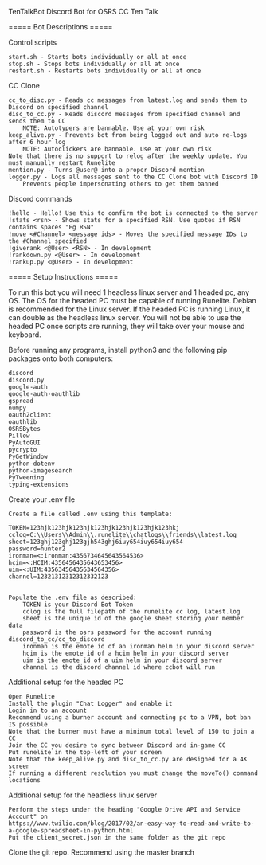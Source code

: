 TenTalkBot
Discord Bot for OSRS CC Ten Talk

===== Bot Descriptions =====

Control scripts

	start.sh - Starts bots individually or all at once
	stop.sh - Stops bots individually or all at once
	restart.sh - Restarts bots individually or all at once

CC Clone

	cc_to_disc.py - Reads cc messages from latest.log and sends them to Discord on specified channel
	disc_to_cc.py - Reads discord messages from specified channel and sends them to CC
		NOTE: Autotypers are bannable. Use at your own risk
	keep_alive.py - Prevents bot from being logged out and auto re-logs after 6 hour log
		NOTE: Autoclickers are bannable. Use at your own risk
	Note that there is no support to relog after the weekly update. You must manually restart Runelite
	mention.py - Turns @user@ into a proper Discord mention
	logger.py - Logs all messages sent to the CC Clone bot with Discord ID
		Prevents people impersonating others to get them banned

Discord commands

	!hello - Hello! Use this to confirm the bot is connected to the server
	!stats <rsn> - Shows stats for a specified RSN. Use quotes if RSN contains spaces "Eg RSN"
	!move <#Channel> <message ids> - Moves the specified message IDs to the #Channel specified
	!giverank <@User> <RSN> - In development
	!rankdown.py <@User> - In development
	!rankup.py <@User> - In development

===== Setup Instructions =====

To run this bot you will need 1 headless linux server and 1 headed pc, any OS. 
The OS for the headed PC must be capable of running Runelite. 
Debian is recommended for the Linux server. 
If the headed PC is running Linux, it can double as the headless linux server. 
You will not be able to use the headed PC once scripts are running, they will take over your mouse and keyboard. 

Before running any programs, install python3 and the following pip packages onto both computers:

	discord
	discord.py
	google-auth
	google-auth-oauthlib
	gspread
	numpy
	oauth2client
	oauthlib
	OSRSBytes
	Pillow
	PyAutoGUI
	pycrypto
	PyGetWindow
	python-dotenv
	python-imagesearch
	PyTweening
	typing-extensions

Create your .env file

	Create a file called .env using this template:

	TOKEN=123hjk123hjk123hjk123hjk123hjk123hjk123hkj
	cclog=C:\\Users\\Admin\\.runelite\\chatlogs\\friends\\latest.log
	sheet=123ghj123ghj123gjh543ghj6iuy654iuy654iuy654
	password=hunter2
	ironman=<:ironman:4356734645643564536>
	hcim=<:HCIM:4356456435643653456>
	uim=<:UIM:43563456435634564356>
	channel=12321312312312332123


	Populate the .env file as described:
		TOKEN is your Discord Bot Token
		cclog is the full filepath of the runelite cc log, latest.log
		sheet is the unique id of the google sheet storing your member data
		password is the osrs password for the account running discord_to_cc/cc_to_discord
		ironman is the emote id of an ironman helm in your discord server
		hcim is the emote id of a hcim helm in your discord server
		uim is the emote id of a uim helm in your discord server
		channel is the discord channel id where ccbot will run

Additional setup for the headed PC

	Open Runelite
	Install the plugin "Chat Logger" and enable it
	Login in to an account
	Recommend using a burner account and connecting pc to a VPN, bot ban IS possible
	Note that the burner must have a minimum total level of 150 to join a CC
	Join the CC you desire to sync between Discord and in-game CC
	Put runelite in the top-left of your screen
	Note that the keep_alive.py and disc_to_cc.py are designed for a 4K screen
	If running a different resolution you must change the moveTo() command locations

Additional setup for the headless linux server

	Perform the steps under the heading "Google Drive API and Service Account" on 
	https://www.twilio.com/blog/2017/02/an-easy-way-to-read-and-write-to-a-google-spreadsheet-in-python.html
	Put the client_secret.json in the same folder as the git repo

Clone the git repo. Recommend using the master branch
